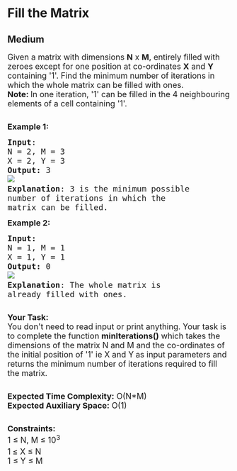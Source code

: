 # Fill the Matrix
## Medium
<div class="problems_problem_content__Xm_eO"><p><span style="font-size: 18px;">Given a matrix with dimensions <strong>N</strong> x <strong>M</strong>, entirely filled with zeroes except for&nbsp;one position at&nbsp;co-ordinates <strong>X</strong> and <strong>Y </strong>containing '1'. Find the minimum number of iterations in which the whole matrix can be filled with ones.<br><strong>Note:&nbsp;</strong>In one iteration, '1' can be filled in&nbsp;the 4 neighbouring elements of a cell containing '1'.</span></p>
<p><br><span style="font-size: 18px;"><strong>Example 1:</strong></span></p>
<pre><span style="font-size: 18px;"><strong>Input</strong>:
N = 2, M = 3
X = 2, Y = 3
<strong>Output:</strong>&nbsp;3&nbsp;
</span><img src="https://media.geeksforgeeks.org/img-practice/PROD/addEditProblem/713972/Web/Other/26f91e33-013f-40f2-badd-00804adaf31f_1685087947.png"><span style="font-size: 18px;">
<strong>Explanation</strong>: 3 is the minimum possible 
number of iterations in which the
matrix can be filled.
</span></pre>
<p><span style="font-size: 18px;"><strong>Example 2:</strong></span></p>
<pre><span style="font-size: 18px;"><strong>Input:</strong>
N = 1, M = 1
X = 1, Y = 1 
<strong>Output:&nbsp;</strong>0
</span><img src="https://media.geeksforgeeks.org/img-practice/PROD/addEditProblem/713972/Web/Other/7f59ca2a-c242-49bc-b94e-ba0f3e95f43e_1685087947.png"><span style="font-size: 18px;">
<strong>Explanation</strong>: The whole matrix is 
already filled with ones.</span></pre>
<p><br><span style="font-size: 18px;"><strong>Your Task:&nbsp;&nbsp;</strong><br>You don't need to read input or print anything. Your task is to complete the function <strong>minIterations()</strong>&nbsp;which takes the dimensions of the matrix N and M and the co-ordinates of the initial position of '1' ie X and Y<strong>&nbsp;</strong>as input parameters&nbsp;and returns the minimum number of iterations required to fill the matrix.</span></p>
<p><br><span style="font-size: 18px;"><strong>Expected Time Complexity:</strong> O(N*M)<br><strong>Expected Auxiliary Space:</strong> O(1)</span></p>
<p><br><span style="font-size: 18px;"><strong>Constraints:</strong><br>1 ≤&nbsp;N, M ≤&nbsp;10<sup>3</sup><br>1<sup>&nbsp;</sup>≤&nbsp;X ≤ N<br>1 ≤&nbsp;Y ≤&nbsp;M&nbsp;</span></p></div>